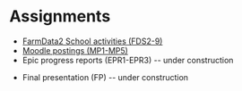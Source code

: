 # Assignments

* [FarmData2 School activities (FDS2-9)](fds.md)
* [Moodle postings (MP1-MP5)](mp.md)
* Epic progress reports (EPR1-EPR3) -- under construction
<!-- * [Epic progress reports (EPR1-EPR3)](epr.md) -->
* Final presentation (FP) -- under construction
<!-- * [Final presentation (FP)](fp.md) -->
